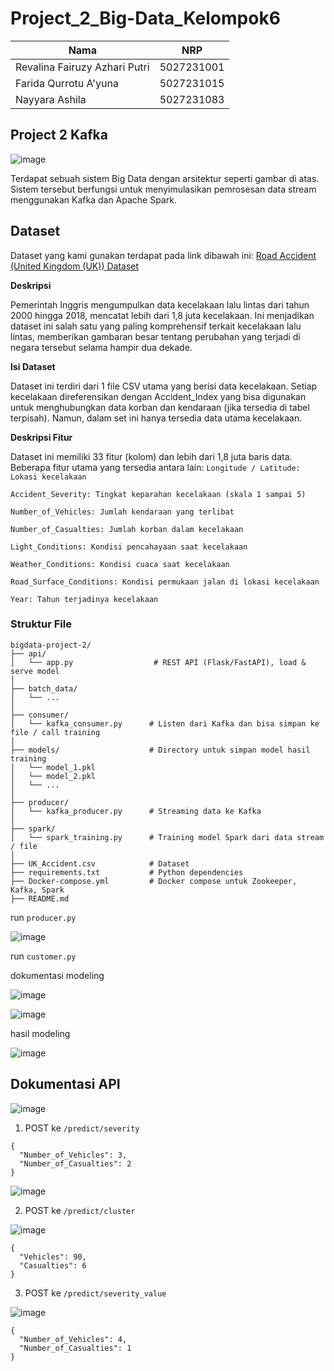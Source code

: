 # Project_2_Big-Data_Kelompok6

| Nama          | NRP          |
| ------------- | ------------ |
| Revalina Fairuzy Azhari Putri | 5027231001 |
| Farida Qurrotu A'yuna | 5027231015 |
| Nayyara Ashila | 5027231083 |

## Project 2 Kafka
![image](https://github.com/user-attachments/assets/f01de3ae-362a-49fb-ba31-0f5072b2d84d)

Terdapat sebuah sistem Big Data dengan arsitektur seperti gambar di atas. Sistem tersebut berfungsi untuk menyimulasikan pemrosesan data stream menggunakan Kafka dan Apache Spark.

## Dataset
Dataset yang kami gunakan terdapat pada link dibawah ini:
[Road Accident (United Kingdom (UK)) Dataset
](https://www.kaggle.com/datasets/devansodariya/road-accident-united-kingdom-uk-dataset) 

**Deskripsi**

Pemerintah Inggris mengumpulkan data kecelakaan lalu lintas dari tahun 2000 hingga 2018, mencatat lebih dari 1,8 juta kecelakaan. Ini menjadikan dataset ini salah satu yang paling komprehensif terkait kecelakaan lalu lintas, memberikan gambaran besar tentang perubahan yang terjadi di negara tersebut selama hampir dua dekade.

**Isi Dataset**

Dataset ini terdiri dari 1 file CSV utama yang berisi data kecelakaan. Setiap kecelakaan direferensikan dengan Accident_Index yang bisa digunakan untuk menghubungkan data korban dan kendaraan (jika tersedia di tabel terpisah). Namun, dalam set ini hanya tersedia data utama kecelakaan.

**Deskripsi Fitur**

Dataset ini memiliki 33 fitur (kolom) dan lebih dari 1,8 juta baris data. Beberapa fitur utama yang tersedia antara lain:
`Longitude / Latitude: Lokasi kecelakaan`

`Accident_Severity: Tingkat keparahan kecelakaan (skala 1 sampai 5)`

`Number_of_Vehicles: Jumlah kendaraan yang terlibat`

`Number_of_Casualties: Jumlah korban dalam kecelakaan`

`Light_Conditions: Kondisi pencahayaan saat kecelakaan`

`Weather_Conditions: Kondisi cuaca saat kecelakaan`

`Road_Surface_Conditions: Kondisi permukaan jalan di lokasi kecelakaan`

`Year: Tahun terjadinya kecelakaan`

### Struktur File
```
bigdata-project-2/
├── api/
│   └── app.py                  # REST API (Flask/FastAPI), load & serve model
│
├── batch_data/                
│   └── ...
│
├── consumer/
│   └── kafka_consumer.py      # Listen dari Kafka dan bisa simpan ke file / call training
│
├── models/                    # Directory untuk simpan model hasil training
│   └── model_1.pkl
│   └── model_2.pkl
│   └── ...
│
├── producer/
│   └── kafka_producer.py      # Streaming data ke Kafka
│
├── spark/
│   └── spark_training.py      # Training model Spark dari data stream / file
│
├── UK_Accident.csv            # Dataset
├── requirements.txt           # Python dependencies
├── Docker-compose.yml         # Docker compose untuk Zookeeper, Kafka, Spark
├── README.md

```

run `producer.py`

![image](https://github.com/user-attachments/assets/4199e8b6-5cb7-4f76-9cf0-b35eaf8e4f87)



run `customer.py`


dokumentasi modeling

![image](https://github.com/user-attachments/assets/ecb6e56f-87b9-4c9a-9872-1f170e53f898)


![image](https://github.com/user-attachments/assets/7a842cfd-b927-4fdf-b4cb-785cb078119d)



hasil modeling

![image](https://github.com/user-attachments/assets/02c34a79-884e-4436-bcb0-50197d3ac7ec)


## Dokumentasi API

![image](https://github.com/user-attachments/assets/a0deedd1-6333-4a5f-b2ed-d54452c24a66)

1. POST ke `/predict/severity`
```
{
  "Number_of_Vehicles": 3,
  "Number_of_Casualties": 2
}
```

![image](https://github.com/user-attachments/assets/6c426b68-5958-4497-9b6d-e2e46f230f49)

2. POST ke `/predict/cluster`

![image](https://github.com/user-attachments/assets/db1b2d64-4448-417b-b999-c794d0aa7b04)


```
{
  "Vehicles": 90,
  "Casualties": 6
}
```

3.  POST ke `/predict/severity_value`

![image](https://github.com/user-attachments/assets/08584bf3-859d-4945-bd5f-f481d75b5b06)

```
{
  "Number_of_Vehicles": 4,
  "Number_of_Casualties": 1
}
```



